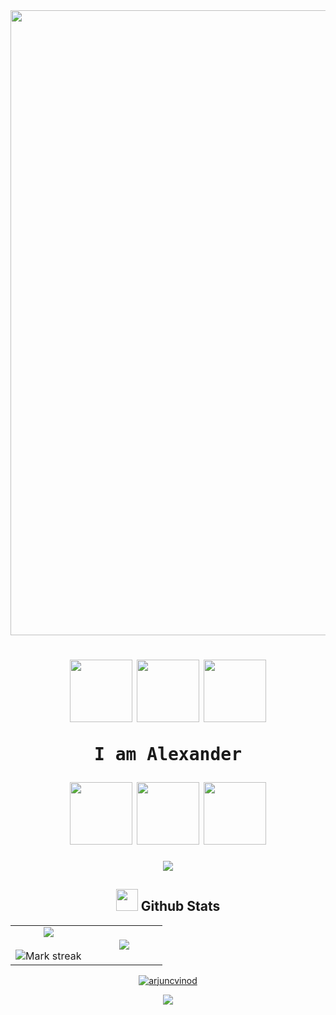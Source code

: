 <div align="center">
 <!-- <img src="https://media.giphy.com/media/v1.Y2lkPTc5MGI3NjExcG13MDF4ZDR1NGhtaHkzaGVsdHU1MG02NXFzMHNuNTl0YmFteDZodSZlcD12MV9pbnRlcm5hbF9naWZfYnlfaWQmY3Q9Zw/l0HlyLQsbvhciAuKA/giphy.gif"> -->
  <!--<img src="https://media.giphy.com/media/v1.Y2lkPTc5MGI3NjExenV5Z3BpaW1rc2lkMG5wNmR4b2t1a2JqYXFhdWlxZzUxNXVyYmp5ZCZlcD12MV9pbnRlcm5hbF9naWZfYnlfaWQmY3Q9Zw/nPxVvyTWo1aIU/giphy.gif" width="1000"> -->
 <!-- <img src="https://media.giphy.com/media/v1.Y2lkPTc5MGI3NjExOHdya3ZuMTFiZTdvZ21odzBpMjFpZW4zZGJmZTB2a3BoOXJtMG5kbCZlcD12MV9pbnRlcm5hbF9naWZfYnlfaWQmY3Q9Zw/l0Iy2PyFmAFOC7m24/giphy.gif"> -->
 <img src="https://media.giphy.com/media/v1.Y2lkPTc5MGI3NjExcm8xNDE0NW45ZHFpNjdkMTl5NTZiejJwN3QzYW96ZHpocjY1MDZ1MyZlcD12MV9pbnRlcm5hbF9naWZfYnlfaWQmY3Q9Zw/Nx0rz3jtxtEre/giphy.gif" width=1000
</div>

<div align="center"> <h1> <img src="https://media.giphy.com/media/v1.Y2lkPTc5MGI3NjExdWJpY3cyOWQwOHd0bndtcWFnZmk0ZzkwcHVkdWdrMW9sbTNpaHhiciZlcD12MV9pbnRlcm5hbF9naWZfYnlfaWQmY3Q9dHM/3ohs4f2bZ4jSd2q5tS/giphy.gif" width = 100> <img src="https://media.giphy.com/media/v1.Y2lkPTc5MGI3NjExa2RzYTNpZnB6azBndTYwdDAxaTlqeGMxbzJsYmw4NXg2aTQ3N204aCZlcD12MV9pbnRlcm5hbF9naWZfYnlfaWQmY3Q9cw/zWjigLtE4DzZOJ7bsc/giphy.gif" width=100> <img src="https://media.giphy.com/media/v1.Y2lkPTc5MGI3NjExY2I0MmpwMHdlamh2aHd4a295aHJxZ3RvZThyZnlyaDkyOXN6cTF2MSZlcD12MV9pbnRlcm5hbF9naWZfYnlfaWQmY3Q9cw/WnBWqZBSi0l1hmnDti/giphy.gif" width=100><pre>     I am Alexander     </pre><img src="https://media.giphy.com/media/v1.Y2lkPTc5MGI3NjExNDJpdmJpaXBsOGswNTdvYnVuMW43dmRidDdxenU3MmRid2ZydWJiOCZlcD12MV9pbnRlcm5hbF9naWZfYnlfaWQmY3Q9dHM/WRdY30yH4m2KmZPKI0/giphy.gif" width=100> <img src="https://media.giphy.com/media/v1.Y2lkPTc5MGI3NjExb3hkemg2cHJxaWJmcjBkZHp2ZGNqdng2eHFpbTV5ZWRqMWlydmhscCZlcD12MV9pbnRlcm5hbF9naWZfYnlfaWQmY3Q9dHM/W5aATtvX8GyERBwRYW/giphy.gif" width=100> <img src="https://media.giphy.com/media/v1.Y2lkPTc5MGI3NjExaWtsY2wzMW93Zm9vOTY4Mzc0ZDAzOWNrejRmMmQ0ODVtaHppeTc1eiZlcD12MV9pbnRlcm5hbF9naWZfYnlfaWQmY3Q9dHM/v5AaZS2bOGcSI9ZEJn/giphy.gif" width=100></h1></div>

<p  align="center">
<img src="https://user-images.githubusercontent.com/73097560/115834477-dbab4500-a447-11eb-908a-139a6edaec5c.gif">             
<br>

## <img src="https://media.giphy.com/media/iY8CRBdQXODJSCERIr/giphy.gif" width="35"><b> Github Stats </b>
<p align="center">
<table align="center">
<tr border="none">
<td width="50%" align="center">
  <img  align="center"  src="https://github-readme-stats.vercel.app/api?username=alexanderleonidas&theme=midnight-purple&show_icons=true&count_private=true" />
  <br></br>
  <img  title="🔥 Get streak stats for your profile at git.io/streak-stats" alt="Mark streak" src="https://github-readme-streak-stats.herokuapp.com/?user=Lozzio99&theme=midnight-purple&hide_border=false" /> 
</td>

<td width="50%" align="center"><img  align="center"  src="https://github-readme-stats.anuraghazra1.vercel.app/api/top-langs/?username=alexanderleonidas&theme=midnight-purple&hide_border=false&no-bg=true&no-frame=true&langs_count=10"/></td>
</tr>
</table>
<p align="center"> <a href="https://github.com/ryo-ma/github-profile-trophy"><img src="https://github-profile-trophy.vercel.app/?username=alexanderleonidas&layout=compact&theme=radical&column=7&row=1&margin-w=15&margin-h=15" alt="arjuncvinod" /></a></p></p>
<p  align="center">
<img src="https://user-images.githubusercontent.com/73097560/115834477-dbab4500-a447-11eb-908a-139a6edaec5c.gif">             
<br> 

<!--
**alexanderleonidas/alexanderleonidas** is a ✨ _special_ ✨ repository because its `README.md` (this file) appears on your GitHub profile.

Here are some ideas to get you started:

- 🔭 I’m currently working on ...
- 🌱 I’m currently learning ...
- 👯 I’m looking to collaborate on ...
- 🤔 I’m looking for help with ...
- 💬 Ask me about ...
- 📫 How to reach me: ...
- 😄 Pronouns: ...
- ⚡ Fun fact: ...
-->
